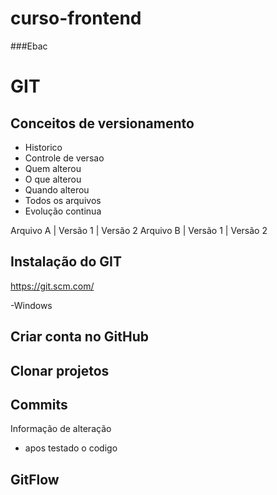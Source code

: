# curso-frontend
###Ebac

# GIT
## Conceitos de versionamento
- Historico
- Controle de versao 
- Quem alterou
- O que alterou 
- Quando alterou 
- Todos os arquivos
- Evolução continua

Arquivo A | Versão 1 | Versão 2
Arquivo B | Versão 1 | Versão 2

## Instalação do GIT
https://git.scm.com/

-Windows

## Criar conta no GitHub

## Clonar projetos 

## Commits
Informação de alteração 
- apos testado o codigo 

## GitFlow
